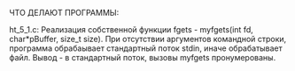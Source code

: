 ЧТО ДЕЛАЮТ ПРОГРАММЫ:

ht_5_1.c:  Реализация собственной функции fgets - myfgets(int fd, char*pBuffer, size_t size).
При отсутствии аргументов командной строки, программа обрабаывает стандартный поток stdin, иначе обрабатывает файл.
Вывод - в стандартный поток, вызовы myfgets пронумерованы.
